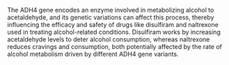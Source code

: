 The ADH4 gene encodes an enzyme involved in metabolizing alcohol to acetaldehyde, and its genetic variations can affect this process, thereby influencing the efficacy and safety of drugs like disulfiram and naltrexone used in treating alcohol-related conditions. Disulfiram works by increasing acetaldehyde levels to deter alcohol consumption, whereas naltrexone reduces cravings and consumption, both potentially affected by the rate of alcohol metabolism driven by different ADH4 gene variants.